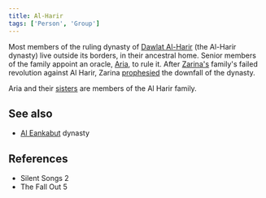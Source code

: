 ```yaml
---
title: Al-Harir
tags: ['Person', 'Group']
---
```

Most members of the ruling dynasty of [Dawlat Al-Harir](/_wiki/dawlat-al-harir.md) (the Al-Harir dynasty) live outside its borders, in their ancestral home. Senior members of the family appoint an oracle, [Aria](/_wiki/aria.md), to rule it. After [Zarina's](/_wiki/zarina.md) family's failed revolution against Al Harir, Zarina [prophesied](/_wiki/prophecy.md) the downfall of the dynasty.

Aria and their [sisters](/_wiki/arias-sisters.md) are members of the Al Harir family.

## See also
- [Al Eankabut](/_wiki/al-eankabut.md) dynasty

## References
- Silent Songs 2
- The Fall Out 5
